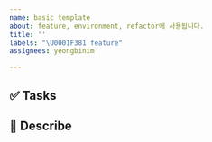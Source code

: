 ```yaml
---
name: basic template
about: feature, environment, refactor에 사용됩니다.
title: ''
labels: "\U0001F381 feature"
assignees: yeongbinim

---
```


## ✅ Tasks


## 📄 Describe
